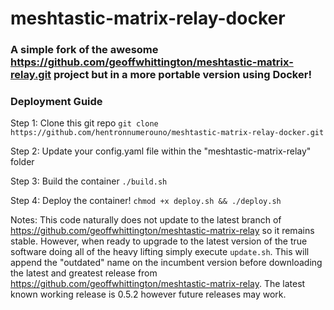 # meshtastic-matrix-relay-docker
### A simple fork of the awesome https://github.com/geoffwhittington/meshtastic-matrix-relay.git project but in a more portable version using Docker!

### Deployment Guide
Step 1: Clone this git repo
`git clone https://github.com/hentronnumerouno/meshtastic-matrix-relay-docker.git`

Step 2: Update your config.yaml file within the "meshtastic-matrix-relay" folder

Step 3: Build the container
`./build.sh`

Step 4: Deploy the container!
`chmod +x deploy.sh && ./deploy.sh`

Notes: This code naturally does not update to the latest branch of https://github.com/geoffwhittington/meshtastic-matrix-relay so it remains stable. However, when ready to upgrade to the latest version of the true software doing all of the heavy lifting simply execute `update.sh`. This will append the "outdated" name on the incumbent version before downloading the latest and greatest release from https://github.com/geoffwhittington/meshtastic-matrix-relay. The latest known working release is 0.5.2 however future releases may work.
